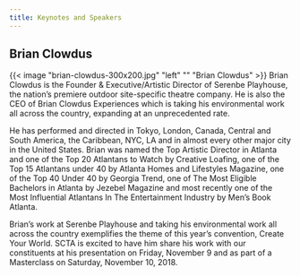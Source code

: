 ```yaml
---
title: Keynotes and Speakers
---
```


## Brian Clowdus

{{< image "brian-clowdus-300x200.jpg" "left" "" "Brian Clowdus" >}} Brian Clowdus is the Founder & Executive/Artistic Director of Serenbe Playhouse, the nation’s premiere outdoor site-specific theatre company. He is also the CEO of Brian Clowdus Experiences which is taking his environmental work all across the country, expanding at an unprecedented rate.

He has performed and directed in Tokyo, London, Canada, Central and South America, the Caribbean, NYC, LA and in almost every other major city in the United States. Brian was named the Top Artistic Director in Atlanta and one of the Top 20 Atlantans to Watch by Creative Loafing, one of the Top 15 Atlantans under 40 by Atlanta Homes and Lifestyles Magazine, one of the Top 40 Under 40 by Georgia Trend, one of The Most Eligible Bachelors in Atlanta by Jezebel Magazine and most recently one of the Most Influential Atlantans In The Entertainment Industry by Men’s Book Atlanta.

Brian’s work at Serenbe Playhouse and taking his environmental work all across the country exemplifies the theme of this year’s convention, Create Your World. SCTA is excited to have him share his work with our constituents at his presentation on Friday, November 9 and as part of a Masterclass on Saturday, November 10, 2018.
